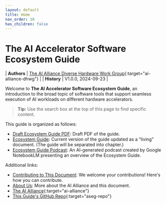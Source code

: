 ```yaml
---
layout: default
title: Home
nav_order: 10
has_children: false
---
```


# The AI Accelerator Software Ecosystem Guide

| **Authors** | [The AI Alliance Diverse Hardware Work Group](https://thealliance.ai/focus-areas/diverse-hardware){:target="ai-alliance-dhwg"} |
| **History** | V1.0.0, 2024-09-23 |

Welcome to **The AI Accelerator Software Ecosystem Guide**, an introduction to the broad topic of software tools that support seamless execution of AI workloads on different hardware accelerators.

> **Tip:** Use the search box at the top of this page to find specific content.

This guide is organized as follows:

* [Draft Ecosystem Guide PDF]({{site.baseurl}}/files/AI%20Accelerator%20Software%20Ecosystem%20Guide.pdf): Draft PDF of the guide.
* [Ecosystem Guide]({{site.baseurl}}/Ecosystem%20Guide): Current version of the guide updated as a &ldquo;living&rdquo; document. (The guide will be separated into chapter.)
* [Ecosystem Guide Podcast]({{site.baseurl}}/files/Ecosystem%20Guide.wav): An AI-generated podcast created by Google NotebookLM presenting an overview of the Ecosystem Guide.

Additional links:

* [Contributing to This Document]({{site.baseurl}}/contributing): We welcome your contributions! Here's how you can contribute.
* [About Us]({{site.baseurl}}/about): More about the AI Alliance and this document.
* [The AI Alliance](https://thealliance.ai){:target="ai-alliance"}
* [This Guide's GitHub Repo](https://github.com/The-AI-Alliance/ai-accelerator-software-ecosystem-guide){:target="aseg-repo"}

<!--
These are nice looking buttons, but using a "gratuitously different" way to show links doesn't really work...
-->
<!--
[The AI Alliance](https://thealliance.ai){:target="ai-alliance" .btn .btn-primary .fs-5 .mb-4 .mb-md-0 .mr-2 .no-glyph} [GitHub Repo](https://github.com/The-AI-Alliance/ai-accelerator-software-ecosystem-guide){:target="aseg-repo" .btn .btn-primary .fs-5 .mb-4 .mb-md-0 .mr-2 .no-glyph}
-->

